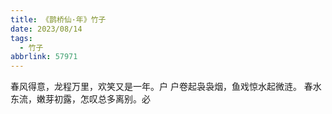 ```yaml
---
title: 《鹊桥仙·年》竹子
date: 2023/08/14
tags:
  - 竹子
abbrlink: 57971
---
```

春风得意，龙程万里，欢笑又是一年。户
户卷起袅袅烟，鱼戏惊水起微涟。
春水东流，嫩芽初露，怎叹总多离别。必
